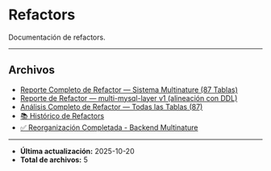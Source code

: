 # Refactors

Documentación de refactors.

---

## Archivos

- [Reporte Completo de Refactor — Sistema Multinature (87 Tablas)](./2025-10-15-complete-refactor.md)
- [Reporte de Refactor — multi-mysql-layer v1 (alineación con DDL)](./2025-10-15-foods-refactor.md)
- [Análisis Completo de Refactor — Todas las Tablas (87)](./2025-10-15-full-analysis.md)
- [📚 Histórico de Refactors](./README.md)
- [✅ Reorganización Completada - Backend Multinature](./REORGANIZACION_COMPLETADA.md)

---

- **Última actualización:** 2025-10-20  
- **Total de archivos:** 5
